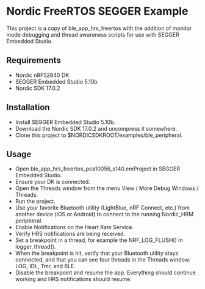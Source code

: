 # Nordic FreeRTOS SEGGER Example

This project is a copy of ble\_app\_hrs\_freertos with the addition of monitor mode debugging and thread awareness scripts for use with SEGGER Embedded Studio.

## Requirements

- Nordic nRF52840 DK
- SEGGER Embedded Studio 5.10b
- Nordic SDK 17.0.2

## Installation

- Install SEGGER Embedded Studio 5.10b.
- Download the Nordic SDK 17.0.2 and uncompress it somewhere.
- Clone this project to $NORDICSDKROOT/examples/ble\_peripheral.

## Usage

- Open ble\_app\_hrs\_freertos\_pca10056_s140.emProject in SEGGER Embedded Studio.
- Ensure your DK is connected.
- Open the Threads window from the menu View / More Debug Windows / Threads.
- Run the project.
- Use your favorite Bluetooth utility (LightBlue, nRF Connect, etc.) from another device (iOS or Android) to connect to the running Nordic\_HRM peripheral.
- Enable Notifications on the Heart Rate Service.
- Verify HRS notifications are being received.
- Set a breakpoint in a thread, for example the NRF\_LOG\_FLUSH() in logger\_thread().
- When the breakpoint is hit, verify that your Bluetooth utility stays connected, and that you can see four threads in the Threads window: LOG, IDL, Tmr, and BLE.
- Disable the breakpoint and resume the app. Everything should continue working and HRS notifications should resume.
